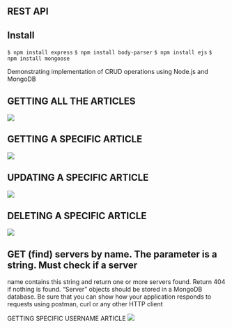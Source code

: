 
## REST API

## Install
``` $ npm install express ```
``` $ npm install body-parser ```
``` $ npm install ejs ```
``` $  npm install mongoose ```

Demonstrating implementation of CRUD operations using Node.js and MongoDB

## GETTING ALL THE ARTICLES

![](https://github.com/Ramiyashree/Hunger-stay-internship/blob/master/images/first.png.png)

## GETTING A SPECIFIC ARTICLE
![](https://github.com/Ramiyashree/Hunger_Stay_Internship/blob/master/images/Screenshot%20(126).png)

## UPDATING A SPECIFIC ARTICLE
![](https://github.com/Ramiyashree/Hunger_Stay_Internship/blob/master/images/Screenshot%20(128).png)

## DELETING A SPECIFIC ARTICLE
![](https://github.com/Ramiyashree/Hunger_Stay_Internship/blob/master/images/Screenshot%20(129).png)
## GET (find) servers by name. The parameter is a string. Must check if a server
name contains this string and return one or more servers found. Return 404 if
nothing is found.
“Server” objects should be stored in a MongoDB database.
Be sure that you can show how your application responds to requests using postman,
curl or any other HTTP client

GETTING SPECIFIC USERNAME ARTICLE
![](https://github.com/Ramiyashree/Hunger_Stay_Internship/blob/master/images/Screenshot%20(127).png)
